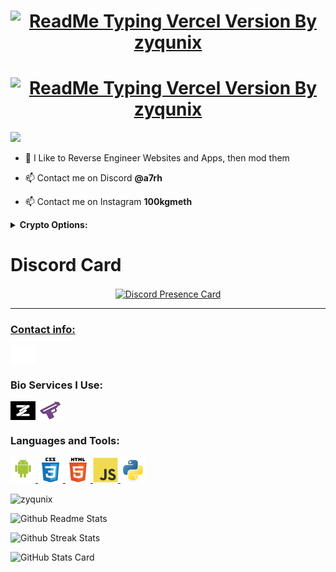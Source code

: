 <h1  align="center"> <a href="https://ghrmt.vercel.app"><img src="https://ghrmt.vercel.app?font=Fira%20Code&size=30&pause=1000&center=true&random=false&width=435&lines=zyqunix" alt="ReadMe Typing Vercel Version By zyqunix" /></a></h1>
<h1  align="center"> <a href="https://ghrmt.vercel.app"><img src="https://ghrmt.vercel.app?font=Fira%20Code&size=30&pause=1000&center=true&random=true&width=650&lines=Self+Taught+Developer+From+Germany" alt="ReadMe Typing Vercel Version By zyqunix" /></a></h1>

![](https://komarev.com/ghpvc/?username=zyqunix&color=blue&style=flat&label=Views)

- 🔭 I Like to Reverse Engineer Websites and Apps, then mod them

- 📫 Contact me on Discord **@a7rh**
- 📫 Contact me on Instagram **100kgmeth**
<details>
 <summary><strong>Crypto Options:</strong></summary>
  - **BTC:** `bc1qstlxvpqhalgrmwzj493tajrx24dv6p6utfjksy`
  - **LTC:** `LbTYSdu6ARAhEPnpnkScxwn5vfVM2P8KgT`
  - **ETH:** `0x1E6D96999da353981D7863EbB3633b5DEd5e2949`
  - **XMR:** `49MYsn5xzdzAiduFwZQ54v8FGeZR9uqLUY7hywfYLURo3qUCDPSX5QifCSnWpENARodqrAWu8tt974d8kzf3RFqkKQStLXU`
</details>

# Discord Card

<div align="center">
 <a href="https://lanyard.cnrad.dev/" target="_blank" rel="nofollow">
    <img src="https://lanyard.cnrad.dev/api/1201415921802170388" alt="Discord Presence Card" align="center">
 </div>
 
------------------------------------------------------------------------------------------------------------------------------------------

<h3 align="left">Contact info:</h3>
<p align="left">
<a href="https://discord.com/users/1201415921802170388" target="_blank"><img align="center" src="https://raw.githubusercontent.com/zyqunix/zyqunix/main/img/discord.png" alt="l7neg" height="30" width="40" /></a>
</p>  

<h3 align="left">Bio Services I Use:</h3>
<p align="left">
 <a href="https://fentseller.lol/bio" target="_blank"><img align="center" src="https://raw.githubusercontent.com/zyqunix/zyqunix/main/img/zyqunix.png" alt="zyqunix" height="30" width="40" /></a>
 <a href="https://guns.lol/z2" target="_blank"><img align="center" src="https://raw.githubusercontent.com/L7NEG/L7NEG/main/img/guns.lol.png" alt="zyqunix" height="30" width="40" /></a>
</p>

<h3 align="left">Languages and Tools:</h3>
<p align="left"> 
    <a href="https://developer.android.com" target="_blank" rel="noreferrer"> <img src="https://raw.githubusercontent.com/devicons/devicon/master/icons/android/android-original-wordmark.svg" alt="android" width="40" height="40"/> </a> 
    <a href="https://www.w3schools.com/css/" target="_blank" rel="noreferrer"> <img src="https://raw.githubusercontent.com/devicons/devicon/master/icons/css3/css3-original-wordmark.svg" alt="css3" width="40" height="40"/> </a> 
    <a href="https://www.w3.org/html/" target="_blank" rel="noreferrer"> <img src="https://raw.githubusercontent.com/devicons/devicon/master/icons/html5/html5-original-wordmark.svg" alt="html5" width="40" height="40"/> </a> 
    <a href="https://developer.mozilla.org/en-US/docs/Web/JavaScript" target="_blank" rel="noreferrer"> <img src="https://raw.githubusercontent.com/devicons/devicon/master/icons/javascript/javascript-original.svg" alt="javascript" width="40" height="40"/> </a> 
    <a href="https://www.python.org" target="_blank" rel="noreferrer"> <img src="https://raw.githubusercontent.com/devicons/devicon/master/icons/python/python-original.svg" alt="python" width="40" height="40"/> </a> 
</p>

<img align="center" src="https://l7negstats.vercel.app/api/top-langs?username=zyqunix&show_icons=true&locale=en&layout=compact&theme=transparent" alt="zyqunix" /></p>

![Github Readme Stats](https://l7negstats.vercel.app/api?username=zyqunix&show_icons=true&theme=transparent)

![Github Streak Stats](https://ghrmss.vercel.app?user=zyqunix&theme=github-dark-blue)

![GitHub Stats Card](https://ghrsc.vercel.app/api?username=zyqunix&cc=000&tc=fff&ic=fff&bc=000)
